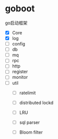 # goboot

go启动框架

- [x] Core
- [x] log
- [ ] config
- [ ] db
- [ ] mq
- [ ] rpc
- [ ] http
- [ ] register
- [ ] monitor
- [ ] util
  - [ ] ratelimit
  - [ ] distributed lockd
  - [ ] LRU
  - [ ] sql parser
  - [ ] Bloom filter

